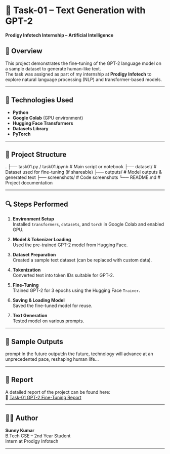 # 📝 Task-01 – Text Generation with GPT-2
**Prodigy Infotech Internship – Artificial Intelligence**

## 📌 Overview
This project demonstrates the fine-tuning of the GPT-2 language model on a sample dataset to generate human-like text.  
The task was assigned as part of my internship at **Prodigy Infotech** to explore natural language processing (NLP) and transformer-based models.

---

## 🚀 Technologies Used
- **Python**
- **Google Colab** (GPU environment)
- **Hugging Face Transformers**
- **Datasets Library**
- **PyTorch**

---

## 📂 Project Structure
.
├── task01.py / task01.ipynb   # Main script or notebook
├── dataset/                   # Dataset used for fine-tuning (if shareable)
├── outputs/                   # Model outputs & generated text
├── screenshots/               # Code screenshots
└── README.md                  # Project documentation



---
## 🔍 Steps Performed
1. **Environment Setup**  
   Installed `transformers`, `datasets`, and `torch` in Google Colab and enabled GPU.

2. **Model & Tokenizer Loading**  
   Used the pre-trained GPT-2 model from Hugging Face.

3. **Dataset Preparation**  
   Created a sample text dataset (can be replaced with custom data).

4. **Tokenization**  
   Converted text into token IDs suitable for GPT-2.

5. **Fine-Tuning**  
   Trained GPT-2 for 3 epochs using the Hugging Face `Trainer`.

6. **Saving & Loading Model**  
   Saved the fine-tuned model for reuse.

7. **Text Generation**  
   Tested model on various prompts.

---

## 📜 Sample Outputs
prompt:In the future
output:In the future, technology will advance at an unprecedented pace, reshaping human life...



---

## 📄 Report
A detailed report of the project can be found here:  
📄 [Task-01 GPT-2 Fine-Tuning Report](task_01_gpt2_report.pdf)

---

## 👨‍💻 Author
**Sunny Kumar**  
B.Tech CSE – 2nd Year Student  
Intern at Prodigy Infotech

---


